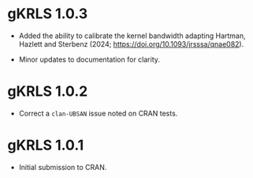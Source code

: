 # gKRLS 1.0.3

* Added the ability to calibrate the kernel bandwidth adapting Hartman, Hazlett and Sterbenz (2024; https://doi.org/10.1093/jrsssa/qnae082).

* Minor updates to documentation for clarity.

# gKRLS 1.0.2

* Correct a `clan-UBSAN` issue noted on CRAN tests.

# gKRLS 1.0.1

* Initial submission to CRAN.